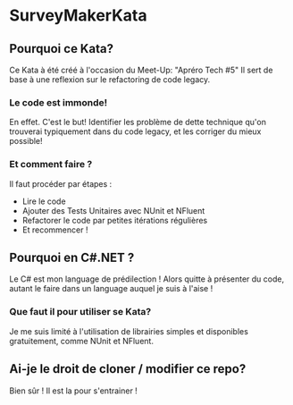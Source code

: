 # SurveyMakerKata

## Pourquoi ce Kata?
Ce Kata à été créé à l'occasion du Meet-Up: "Apréro Tech #5"
Il sert de base à une reflexion sur le refactoring de code legacy.

### Le code est immonde!
En effet. C'est le but! Identifier les problème de dette technique qu'on trouverai typiquement dans du code legacy, et les corriger du mieux possible!

### Et comment faire ?
Il faut procéder par étapes :
* Lire le code
* Ajouter des Tests Unitaires avec NUnit et NFluent
* Refactorer le code par petites itérations régulières
* Et recommencer !

## Pourquoi en C#.NET ?
Le C# est mon language de prédilection ! Alors quitte à présenter du code, autant le faire dans un language auquel je suis à l'aise !

### Que faut il pour utiliser se Kata?
Je me suis limité à l'utilisation de librairies simples et disponibles gratuitement, comme NUnit et NFluent.

## Ai-je le droit de cloner / modifier ce repo?
Bien sûr ! Il est la pour s'entrainer !
